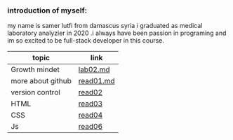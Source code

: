 ### introduction of myself:
my name is samer lutfi from damascus syria i graduated as medical laboratory analyzier in 2020 .i always have been passion in programing and im so excited to be full-stack developer in this course.

| topic         |  link                                                                   |
| ------        | ------                                                                  |
| Growth mindet    | [lab02.md](https://samerlutfi.github.io/reading-notes/lab02)        | 
| more about github|[read01.md](https://samerlutfi.github.io/reading-notes/read01)        |
| version control  |[read02](https://samerlutfi.github.io/reading-notes/read02)           |
| HTML             |[read03](https://samerlutfi.github.io/reading-notes/read03)           |
|CSS               |[read04](https://samerlutfi.github.io/reading-notes/read04)           |
| Js               |[read06](https://samerlutfi.github.io/reading-notes/read06)           |




